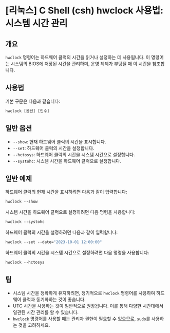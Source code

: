 # [리눅스] C Shell (csh) hwclock 사용법: 시스템 시간 관리

## 개요
`hwclock` 명령어는 하드웨어 클럭의 시간을 읽거나 설정하는 데 사용됩니다. 이 명령어는 시스템의 BIOS에 저장된 시간을 관리하며, 운영 체제가 부팅될 때 이 시간을 참조합니다.

## 사용법
기본 구문은 다음과 같습니다:

```csh
hwclock [옵션] [인수]
```

## 일반 옵션
- `--show`: 현재 하드웨어 클럭의 시간을 표시합니다.
- `--set`: 하드웨어 클럭의 시간을 설정합니다.
- `--hctosys`: 하드웨어 클럭의 시간을 시스템 시간으로 설정합니다.
- `--systohc`: 시스템 시간을 하드웨어 클럭으로 설정합니다.

## 일반 예제
하드웨어 클럭의 현재 시간을 표시하려면 다음과 같이 입력합니다:

```csh
hwclock --show
```

시스템 시간을 하드웨어 클럭으로 설정하려면 다음 명령을 사용합니다:

```csh
hwclock --systohc
```

하드웨어 클럭의 시간을 설정하려면 다음과 같이 입력합니다:

```csh
hwclock --set --date="2023-10-01 12:00:00"
```

하드웨어 클럭의 시간을 시스템 시간으로 설정하려면 다음 명령을 사용합니다:

```csh
hwclock --hctosys
```

## 팁
- 시스템 시간을 정확하게 유지하려면, 정기적으로 `hwclock` 명령어를 사용하여 하드웨어 클럭과 동기화하는 것이 좋습니다.
- UTC 시간을 사용하는 것이 일반적으로 권장됩니다. 이를 통해 다양한 시간대에서 일관된 시간 관리를 할 수 있습니다.
- `hwclock` 명령어를 사용할 때는 관리자 권한이 필요할 수 있으므로, `sudo`를 사용하는 것을 고려하세요.